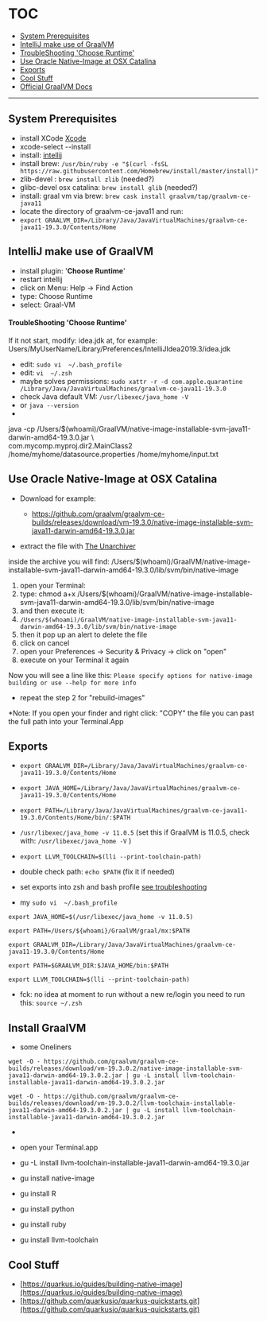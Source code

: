 # TOC

* [System Prerequisites](#system-prerequisites)
* [IntelliJ make use of GraalVM](#intellij-make-use-of-graalvm)
* [TroubleShooting 'Choose Runtime'](#troubleshooting-choose-runtime)
* [Use Oracle Native-Image at OSX Catalina](#use-oracle-native-image-at-osx-catalina)
* [Exports](#exports)
* [Cool Stuff](#cool-stuff)
* [Official GraalVM Docs](https://www.graalvm.org/docs/)

____


## System Prerequisites
* install XCode [Xcode](https://apps.apple.com/de/app/xcode/id497799835?mt=12)
* xcode-select --install
* install: [intellij](https://www.jetbrains.com/de-de/idea/download/#section=mac)
* install brew: `/usr/bin/ruby -e "$(curl -fsSL https://raw.githubusercontent.com/Homebrew/install/master/install)"`
* zlib-devel : `brew install zlib` (needed?)
* glibc-devel osx catalina: `brew install glib` (needed?)
* install: graal vm via brew: `brew cask install graalvm/tap/graalvm-ce-java11`
* locate the directory of graalvm-ce-java11 and run:
* `export GRAALVM_DIR=/Library/Java/JavaVirtualMachines/graalvm-ce-java11-19.3.0/Contents/Home`

## IntelliJ make use of GraalVM

* install plugin: '**Choose Runtime**'
* restart intellij
* click on Menu: Help -> Find Action
* type: Choose Runtime
* select: Graal-VM

#### TroubleShooting 'Choose Runtime'
If it not start, modify: idea.jdk at, for example: Users/MyUserName/Library/Preferences/IntelliJIdea2019.3/idea.jdk
* edit: `sudo vi  ~/.bash_profile`
* edit: `vi  ~/.zsh`
* maybe solves permissions: `sudo xattr -r -d com.apple.quarantine /Library/Java/JavaVirtualMachines/graalvm-ce-java11-19.3.0`
* check Java default VM: `/usr/libexec/java_home -V`
* or `java --version`
* 


java -cp /Users/$(whoami)/GraalVM/native-image-installable-svm-java11-darwin-amd64-19.3.0.jar \  
  com.mycomp.myproj.dir2.MainClass2 /home/myhome/datasource.properties /home/myhome/input.txt

## Use Oracle Native-Image at OSX Catalina

* Download for example:
  * https://github.com/graalvm/graalvm-ce-builds/releases/download/vm-19.3.0/native-image-installable-svm-java11-darwin-amd64-19.3.0.jar

* extract the file with [The Unarchiver](https://apps.apple.com/de/app/the-unarchiver/id425424353?mt=12)

inside the archive you will find:
/Users/$(whoami)/GraalVM/native-image-installable-svm-java11-darwin-amd64-19.3.0/lib/svm/bin/native-image

1. open your Terminal:
2. type: chmod a+x /Users/$(whoami)/GraalVM/native-image-installable-svm-java11-darwin-amd64-19.3.0/lib/svm/bin/native-image
3. and then execute it:
4. `/Users/$(whoami)/GraalVM/native-image-installable-svm-java11-darwin-amd64-19.3.0/lib/svm/bin/native-image`
5. then it pop up an alert to delete the file
6. click on cancel
7. open your Preferences -> Security & Privacy -> click on "open"
8. execute on your Terminal it again

Now you will see a line like this:
`Please specify options for native-image building or use --help for more info`

* repeat the step 2 for "rebuild-images"

*Note: If you open your finder and right click: "COPY" the file you can past the full path into your Terminal.App

## Exports
* `export GRAALVM_DIR=/Library/Java/JavaVirtualMachines/graalvm-ce-java11-19.3.0/Contents/Home`
* `export JAVA_HOME=/Library/Java/JavaVirtualMachines/graalvm-ce-java11-19.3.0/Contents/Home`
* `export PATH=/Library/Java/JavaVirtualMachines/graalvm-ce-java11-19.3.0/Contents/Home/bin/:$PATH`
* `/usr/libexec/java_home -v 11.0.5` (set this if GraalVM is 11.0.5, check with: `/usr/libexec/java_home -V` )
* `export LLVM_TOOLCHAIN=$(lli --print-toolchain-path)`
* double check path: `echo $PATH` (fix it if needed)
* set exports into zsh and bash profile [see troubleshooting](#troubleshooting-choose-runtime)

* my `sudo vi  ~/.bash_profile`


`export JAVA_HOME=$(/usr/libexec/java_home -v 11.0.5)`

`export PATH=/Users/${whoami}/GraalVM/graal/mx:$PATH`

`export GRAALVM_DIR=/Library/Java/JavaVirtualMachines/graalvm-ce-java11-19.3.0/Contents/Home`

`export PATH=$GRAALVM_DIR:$JAVA_HOME/bin:$PATH`

`export LLVM_TOOLCHAIN=$(lli --print-toolchain-path)`

* fck: no idea at moment to run without a new re/login you need to run this: `source ~/.zsh`

## Install GraalVM

* some Oneliners

`wget -O - https://github.com/graalvm/graalvm-ce-builds/releases/download/vm-19.3.0.2/native-image-installable-svm-java11-darwin-amd64-19.3.0.2.jar | gu -L install llvm-toolchain-installable-java11-darwin-amd64-19.3.0.2.jar`


`wget -O - https://github.com/graalvm/graalvm-ce-builds/releases/download/vm-19.3.0.2/llvm-toolchain-installable-java11-darwin-amd64-19.3.0.2.jar | gu -L install llvm-toolchain-installable-java11-darwin-amd64-19.3.0.2.jar`

* []()
* open your Terminal.app
* gu -L install llvm-toolchain-installable-java11-darwin-amd64-19.3.0.jar

* gu install native-image
* gu install R
* gu install python
* gu install ruby
* gu install llvm-toolchain

## Cool Stuff
* [https://quarkus.io/guides/building-native-image](https://quarkus.io/guides/building-native-image)
* [https://github.com/quarkusio/quarkus-quickstarts.git](https://github.com/quarkusio/quarkus-quickstarts.git)



